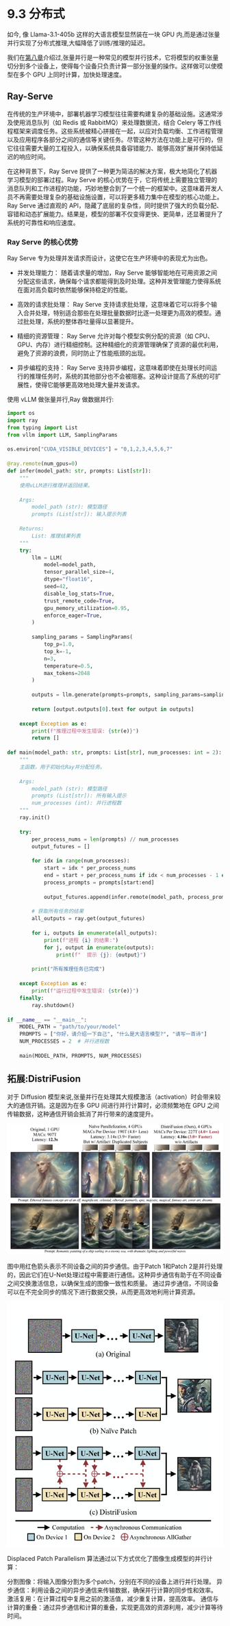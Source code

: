 # 9.3 分布式

如今, 像 Llama-3.1-405b 这样的大语言模型显然装在一块 GPU 内,而是通过张量并行实现了分布式推理,大幅降低了训练/推理的延迟。

我们在[第八章](https://datawhalechina.github.io/llm-deploy/#/chapter8/chapter8_4)介绍过,张量并行是一种常见的模型并行技术，它将模型的权重张量切分到多个设备上，使得每个设备只负责计算一部分张量的操作。这样做可以使模型在多个 GPU 上同时计算，加快处理速度。

## Ray-Serve

在传统的生产环境中，部署机器学习模型往往需要构建复杂的基础设施。这通常涉及使用消息队列（如 Redis 或 RabbitMQ）来处理数据流，结合 Celery 等工作线程框架来调度任务。这些系统被精心拼接在一起，以应对负载均衡、工作进程管理以及应用程序各部分之间的通信等关键任务。尽管这种方法在功能上是可行的，但它往往需要大量的工程投入，以确保系统具备容错能力、能够高效扩展并保持低延迟的响应时间。

在这种背景下，Ray Serve 提供了一种更为简洁的解决方案，极大地简化了机器学习模型的部署过程。Ray Serve 的核心优势在于，它将传统上需要独立管理的消息队列和工作进程的功能，巧妙地整合到了一个统一的框架中。这意味着开发人员不再需要处理复杂的基础设施设置，可以将更多精力集中在模型的核心功能上。Ray Serve 通过直观的 API，隐藏了底层的复杂性，同时提供了强大的负载分配、容错和动态扩展能力。结果是，模型的部署不仅变得更快、更简单，还显著提升了系统的可靠性和响应速度。

### Ray Serve 的核心优势

Ray Serve 专为处理并发请求而设计，这使它在生产环境中的表现尤为出色。

- 并发处理能力： 随着请求量的增加，Ray Serve 能够智能地在可用资源之间分配这些请求，确保每个请求都能得到及时处理。这种并发管理能力使得系统在面对高负载时依然能够保持稳定的性能。

- 高效的请求批处理： Ray Serve 支持请求批处理，这意味着它可以将多个输入合并处理，特别适合那些在处理批量数据时比逐一处理更为高效的模型。通过批处理，系统的整体吞吐量得以显著提升。

- 精细的资源管理： Ray Serve 允许对每个模型实例分配的资源（如 CPU、GPU、内存）进行精细控制。这种精细化的资源管理确保了资源的最优利用，避免了资源的浪费，同时防止了性能瓶颈的出现。

- 异步编程的支持： Ray Serve 支持异步编程，这意味着即使在处理长时间运行的推理任务时，系统的其他部分也不会被阻塞。这种设计提高了系统的可扩展性，使得它能够更高效地处理大量并发请求。

使用 vLLM 做张量并行,Ray 做数据并行:

```python
import os
import ray
from typing import List
from vllm import LLM, SamplingParams

os.environ["CUDA_VISIBLE_DEVICES"] = "0,1,2,3,4,5,6,7"

@ray.remote(num_gpus=0)
def infer(model_path: str, prompts: List[str]):
    """
    使用vLLM进行推理并返回结果。

    Args:
        model_path (str): 模型路径
        prompts (List[str]): 输入提示列表

    Returns:
        List: 推理结果列表
    """
    try:
        llm = LLM(
            model=model_path,
            tensor_parallel_size=4,
            dtype="float16",
            seed=42,
            disable_log_stats=True,
            trust_remote_code=True,
            gpu_memory_utilization=0.95,
            enforce_eager=True,
        )

        sampling_params = SamplingParams(
            top_p=1.0,
            top_k=-1,
            n=3,
            temperature=0.5,
            max_tokens=2048
        )

        outputs = llm.generate(prompts=prompts, sampling_params=sampling_params)
        
        return [output.outputs[0].text for output in outputs]

    except Exception as e:
        print(f"推理过程中发生错误: {str(e)}")
        return []

def main(model_path: str, prompts: List[str], num_processes: int = 2):
    """
    主函数，用于初始化Ray并分配任务。

    Args:
        model_path (str): 模型路径
        prompts (List[str]): 所有输入提示
        num_processes (int): 并行进程数
    """
    ray.init()

    try:
        per_process_nums = len(prompts) // num_processes
        output_futures = []

        for idx in range(num_processes):
            start = idx * per_process_nums
            end = start + per_process_nums if idx < num_processes - 1 else len(prompts)
            process_prompts = prompts[start:end]
            
            output_futures.append(infer.remote(model_path, process_prompts))

        # 获取所有任务的结果
        all_outputs = ray.get(output_futures)
        
        for i, outputs in enumerate(all_outputs):
            print(f"进程 {i} 的结果:")
            for j, output in enumerate(outputs):
                print(f"  提示 {j}: {output}")

        print("所有推理任务已完成")

    except Exception as e:
        print(f"运行过程中发生错误: {str(e)}")
    finally:
        ray.shutdown()

if __name__ == "__main__":
    MODEL_PATH = "path/to/your/model" 
    PROMPTS = ["你好，请介绍一下自己", "什么是大语言模型?", "请写一首诗"]
    NUM_PROCESSES = 2  # 并行进程数

    main(MODEL_PATH, PROMPTS, NUM_PROCESSES)
```
## 拓展:DistriFusion

对于 Diffusion 模型来说,张量并行在处理其大规模激活（activation）时会带来较大的通信开销。这是因为在多 GPU 间进行并行计算时，必须频繁地在 GPU 之间传输数据，这种通信开销会抵消了并行带来的速度提升。

![](./images/distrufuser.png)

图中用红色箭头表示不同设备之间的异步通信。由于Patch 1和Patch 2是并行处理的，因此它们在U-Net处理过程中需要进行通信。这种异步通信有助于在不同设备之间交换激活信息，以确保生成的图像一致性和质量。
通过异步通信，不同设备可以在不完全同步的情况下进行数据交换，从而更高效地利用计算资源。

![](./images/distrifusion.png)

Displaced Patch Parallelism 算法通过以下方式优化了图像生成模型的并行计算：

分割图像：将输入图像分割为多个patch，分别在不同的设备上进行并行处理。
异步通信：利用设备之间的异步通信来传输数据，确保并行计算的同步性和效率。
激活复用：在计算过程中复用之前的激活值，减少重复计算，提高效率。
通信与计算的重叠：通过异步通信和计算的重叠，实现更高效的资源利用，减少计算等待时间。
